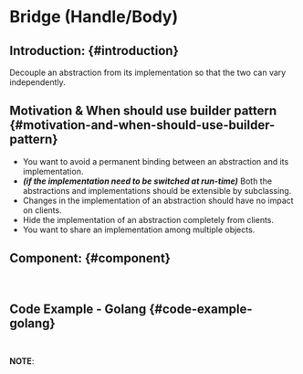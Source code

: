 # Bridge \(Handle/Body\)

## Introduction: {#introduction}

Decouple an abstraction from its implementation so that the two can vary independently.

## Motivation & When should use builder pattern {#motivation-and-when-should-use-builder-pattern}

* ​You want to avoid a permanent binding between an abstraction and its implementation.
* _**\(if the implementation need to be switched at run-time\)**_ Both the abstractions and implementations should be extensible by subclassing.
* Changes in the implementation of an abstraction should have no impact on clients.
* Hide the implementation of an abstraction completely from clients.
* You want to share an implementation among multiple objects.

## Component: {#component}

​

## Code Example - Golang {#code-example-golang}

```text
​​
```

**NOTE**:

​

​

​

